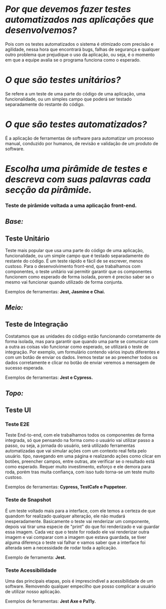 # ***Por que devemos fazer testes automatizados nas aplicações que desenvolvemos?***
Pois com os testes automatizados o sistema é otimizado com precisão e agilidade, nessa hora que encontrará bugs, falhas de segurança e qualquer outro problema que prejudique o uso da aplicação, ou seja, é o momento em que a equipe avalia se o programa funciona como o esperado.

# ***O que são testes unitários?***
Se refere a um teste de uma parte do código de uma aplicação, uma
funcionalidade, ou um simples campo que poderá ser testado separadamente do restante do código.

# ***O que são testes automatizados?***
É a aplicação de ferramentas de software para automatizar um processo manual, conduzido por humanos, de revisão e validação de um produto de software.

# ***Escolha uma pirâmide de testes e descreva com suas palavras cada secção da pirâmide.***
### **Teste de pirâmide voltada a uma aplicação front-end.**

## ***Base:***
## **Teste Unitário**
Teste mais popular que usa uma parte do código de uma aplicação, funcionalidade, ou um simple campo que é testado separadamente do restante do código. É um teste rápido e fácil de se escrever, menos custoso. Para o desenvolvimento front-end, que trabalhamos com componentes, o teste unitário vai permitir garantir que os componentes funcionem como esperado de forma isolada, porem é preciso saber se o mesmo vai funcionar quando utilizado de forma conjunta.

Exemplos de ferramentas: **Jest, Jasmine e Chai.**

## ***Meio:***
## **Teste de Integração**
Costatamos que as unidades do código estão funcionando corretamente de forma isolada, mas para garantir que quando uma parte se comunicar com a outra as coisas vão funcionar como esperado, se utilizará o teste de integração. Por exemplo, um formulário contendo vários inputs diferentes e com um botão de enviar os dados. Iremos testar se ao preencher todos os dados corretamente e clicar no botão de enviar veremos a mensagem de sucesso esperada.

Exemplos de ferramentas: **Jest e Cypress.**

## ***Topo:***
## **Teste UI**
### **Teste E2E**
Teste End-to-end, com ele trabalhamos todos os componentes de forma integrada, só que pensando na forma como o usuário vai utilizar passo a passo, ou seja, a jornada do usuário, será utilizado ferramentas automatizadas que vai simular ações com um contexto real feita pelo usuário. tipo, navegando em uma página e realizando ações como clicar em botões, preencher campos, entre outras, ate verificar se o resultado está como esperado. Requer muito investimento, esforço e ele demora para roda, porém tras muita confiança, com isso tudo torna-se um teste muito custoso.

Exemplos de ferramentas: **Cypress, TestCafe e Puppeteer.**

### **Teste de Snapshot**
É um teste voltado mais para a interface, com ele temos a certeza de que quandom for realizado qualquer alteração, ele não mudará inesperadamente. Basicamente o teste vai renderizar um componente, depois vai tirar uma especie de "print" do que foi renderizado e vai guardar essa imagem. Cada vez que o teste for rodado ele vai renderizar outra imagem e vai comparar com a imagem que estava guardada, se tiver alguma diferença o teste vai falhar e vamos saber que a interface foi alterada sem a necessidade de rodar toda a aplicação.

Exemplo de ferramenta: **Jest.**

### **Teste Acessibilidade**
Uma das principais etapas, pois é imprescindível a acessibilidade de um software. Removendo qualquer empecilho que posso complicar a usuário de utilizar nosso aplicação.

Exemplos de ferramentas: **Jest Axe e Pa11y.**